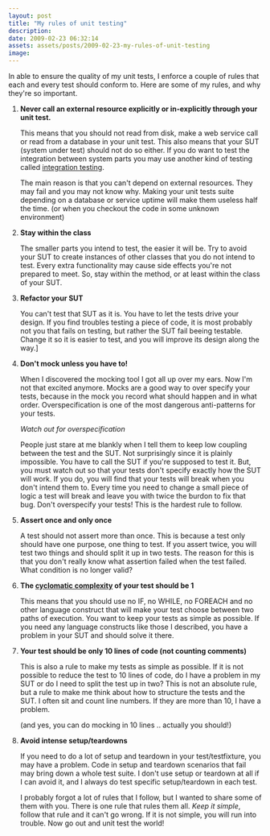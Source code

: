 ```yaml
---
layout: post
title: "My rules of unit testing"
description:
date: 2009-02-23 06:32:14
assets: assets/posts/2009-02-23-my-rules-of-unit-testing
image: 
---
```


In able to ensure the quality of my unit tests, I enforce a couple of rules that each and every test should conform to. Here are some of my rules, and why they're so important.

1. **Never call an external resource explicitly or in-explicitly through your unit test.**

    This means that you should not read from disk, make a web service call or read from a database in your unit test. This also means that your SUT (system under test) should not do so either. If you do want to test the integration between system parts you may use another kind of testing called [integration testing](http://en.wikipedia.org/wiki/Integration_testing).

    The main reason is that you can't depend on external resources. They may fail and you may not know why. Making your unit tests suite depending on a database or service uptime will make them useless half the time. (or when you checkout the code in some unknown environment)

2. **Stay within the class**

    The smaller parts you intend to test, the easier it will be. Try to avoid your SUT to create instances of other classes that you do not intend to test. Every extra functionality may cause side effects you're not prepared to meet. So, stay within the method, or at least within the class of your SUT.

3. **Refactor your SUT**

    You can't test that SUT as it is. You have to let the tests drive your design. If you find troubles testing a piece of code, it is most probably not you that fails on testing, but rather the SUT fail beeing testable. Change it so it is easier to test, and you will improve its design along the way.]

4. **Don't mock unless you have to!**

    When I discovered the mocking tool I got all up over my ears. Now I'm not that excited anymore. Mocks are a good way to over specify your tests, because in the mock you record what should happen and in what order. Overspecification is one of the most dangerous anti-patterns for your tests.

    _Watch out for overspecification_

    People just stare at me blankly when I tell them to keep low coupling between the test and the SUT. Not surprisingly since it is plainly impossible. You have to call the SUT if you're supposed to test it. But, you must watch out so that your tests don't specify exactly how the SUT will work. If you do, you will find that your tests will break when you don't intend them to. Every time you need to change a small piece of logic a test will break and leave you with twice the burdon to fix that bug. Don't overspecify your tests! This is the hardest rule to follow.

5. **Assert once and only once**

    A test should not assert more than once. This is because a test only should have one purpose, one thing to test. If you assert twice, you will test two things and should split it up in two tests. The reason for this is that you don't really know what assertion failed when the test failed. What condition is no longer valid?

6. **The [cyclomatic complexity](http://en.wikipedia.org/wiki/Cyclomatic_complexity) of your test should be 1**

    This means that you should use no IF, no WHILE, no FOREACH and no other language construct that will make your test choose between two paths of execution. You want to keep your tests as simple as possible. If you need any language constructs like those I described, you have a problem in your SUT and should solve it there.

7. **Your test should be only 10 lines of code (not counting comments)**

    This is also a rule to make my tests as simple as possible. If it is not possible to reduce the test to 10 lines of code, do I have a problem in my SUT or do I need to split the test up in two? This is not an absolute rule, but a rule to make me think about how to structure the tests and the SUT. I often sit and count line numbers. If they are more than 10, I have a problem.

    (and yes, you can do mocking in 10 lines .. actually you should!)

8. **Avoid intense setup/teardowns**

    If you need to do a lot of setup and teardown in your test/testfixture, you may have a problem. Code in setup and teardown scenarios that fail may bring down a whole test suite. I don't use setup or teardown at all if I can avoid it, and I always do test specific setup/teardown in each test.

    I probably forgot a lot of rules that I follow, but I wanted to share some of them with you. There is one rule that rules them all. *Keep it simple*, follow that rule and it can't go wrong. If it is not simple, you will run into trouble. Now go out and unit test the world!
